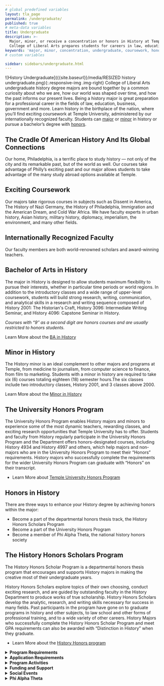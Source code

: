 ```yaml
---
# global predefined variables
layout: tla_page
permalink: /undergraduate/
published: true
# meta-data variables
title: Undergraduate
description: >-
  Major, minor, or receive a concentration or honors in History at Temple University. Coursework in the
  College of Liberal Arts prepares students for careers in law, education, business, government, and more.
keywords: 'major, minor, concentration, undergraduate, coursework, honors, funding, alpha theta'
# custom variables

sidebar: sidebars/undergraduate.html
---
```

![History Undergraduate]({{site.baseurl}}/media/RESIZED history undergraduate.png){:.responsive-img .img-right}
College of Liberal Arts undergraduate history degree majors are bound together by a common curiosity about who we are, how our world was shaped over time, and how the past informs our present lives. Being a history major is great preparation for a professional career in the fields of law, education, business, government and more. Learn history in the birthplace of the nation, where you’ll find exciting coursework at Temple University, administered by our internationally recognized faculty. Students can [major](#bachelor-of-arts-in-history) or [minor](#minor-in-history) in history or pursue a bachelor’s degree with [honors](#honors-in-history).

## The Cradle Of American History And Its Global Connections
Our home, Philadelphia, is a terrific place to study history — not only of the city and its remarkable past, but of the world as well. Our courses take advantage of Philly’s exciting past and our major allows students to take advantage of the many study abroad options available at Temple.

## Exciting Coursework
Our majors take rigorous courses in subjects such as Dissent in America, The History of Nazi Germany, the History of Philadelphia, Immigration and the American Dream, and Cold War Africa. We have faculty experts in urban history, Asian history, military history, diplomacy, imperialism, the environment, and many other fields.

## Internationally Recognized Faculty
Our faculty members are both world-renowned scholars and award-winning teachers.

## Bachelor of Arts in History
The major in History is designed to allow students maximum flexibility to pursue their interests, whether in particular time periods or world regions. In addition to the introductory classes and a wide range of upper-level coursework, students will build strong research, writing, communication, and analytical skills in a research and writing sequence composed of History 2001: The Historian's Craft, History 3096: Intermediate Writing Seminar, and History 4096: Capstone Seminar in History. 

_Courses with “9″ as a second digit are honors courses and are usually restricted to honors students._

Learn More about the [BA in History](http://bulletin.temple.edu/undergraduate/liberal-arts/history/ba-history/)

## Minor in History
The History minor is an ideal complement to other majors and programs at Temple, from medicine to journalism, from computer science to finance, from film to marketing. Students with a minor in history are required to take six (6) courses totaling eighteen (18) semester hours.The six classes include two introductory classes, History 2001, and 3 classes above 2000.

Learn More about the [Minor in History](http://bulletin.temple.edu/undergraduate/liberal-arts/history/minor-history/)

## The University Honors Program
The University Honors Program enables History majors and minors to experience some of the most dynamic teachers, rewarding classes, and exciting research opportunities that Temple University has to offer.  Students and faculty from History regularly participate in the University Honors Program and the Department offers honors-designated courses, including History 4934 and History 4997 and others, which help majors and non-majors who are in the University Honors Program to meet their “Honors” requirements. History majors who successfully complete the requirements for the wider University Honors Program can graduate with “Honors” on their transcript. 

- Learn More about [Temple University Honors Program](https://honors.temple.edu/)

## Honors in History
There are three ways to enhance your History degree by achieving honors within the major:

- Become a part of the departmental honors thesis track, the History Honors Scholars Program
- Become a part of the University Honors Program
- Become a member of Phi Alpha Theta, the national history honors society

## The History Honors Scholars Program
The History Honors Scholar Program is a departmental honors thesis program that encourages and supports History majors in making the creative most of their undergraduate years.

History Honors Scholars explore topics of their own choosing, conduct exciting research, and are guided by outstanding faculty in the History Department to produce works of true scholarship. History Honors  Scholars develop the analytic, research, and writing skills necessary for success in many fields. Past participants in the program have gone on to graduate programs in history and other subjects, to law school and other forms of professional training, and to a wide variety of other careers.  History Majors who successfully complete the History Honors Scholar Program and meet GPA requirements can also be awarded with “Distinction in History” when they graduate.

- Learn More about the [History Honors program](http://bulletin.temple.edu/undergraduate/liberal-arts/history/ba-history/)

<details>
  <summary><strong>Program Requirements</strong></summary>
<blockquote>  
  <p>  
  The heart of the History Honors Scholar Program is the thesis, which gives students an opportunity to undertake in-depth historical 
  research and writing on a topic of their own choosing. In doing this, they are mentored by faculty in the History Department and part 
  of a cohort of other engaged and talented students undertaking their own research projects. The final version of the thesis will be
  required to be between 7000 and 10000 words, not including notes and bibliography. This is approximately the length of articles
  published in academic history journals. Students will also present on their work.
  </p>
</blockquote>
  
  <blockquote>  
    <p>  
   The program runs on an annual basis and participants take two, three-credit courses during a single academic year. In the Fall 
   semester, students take History 4934 “Honors Historiography and Research Methods.” In this course, students develop their thesis 
   topics and work on researching them in primary and secondary sources. In the Spring semester, students take History 4997 “Honors 
   Thesis Seminar”. In this course, students complete their research and write, revise, and present their final thesis. Both of these
   courses are required for program participants and there are no substitutions possible. Completing History 4997 and the honors thesis 
   fulfills the “Capstone” writing requirement for History Majors. History majors need to separately fulfill the “Intermediate” writing 
   requirement for major, typically before they participate in the History Honors Scholar Program.
  </p>
 </blockquote>
    
  <blockquote>  
    <p>  
    Students who are double majors (including those in the Secondary Education/Social Studies and History joint degree program), 
    students with minors, transfer students, students studying abroad, and other types of students have all participated in the History 
    Honors Scholar Program in recent years. Interested students in such situations are encouraged to contact the program director as 
    early as possible to discuss how they might fit the thesis program into their academic plans. 
  </p>
 </blockquote>
 
  <blockquote>  
    <p>  
  The History Honors Scholar Program is a departmental honors program. It is separate from the University Honors program.  History  
  majors interested in the History Honors Scholar program are not required to be part of the University Honors program, but they can be 
  and the two programs are complimentary. Every year, the History Honors Scholars program includes some students who are in the 
  University Honors program and some who are not.
  </p>
 </blockquote>
</details>

<details>
  <summary><strong>Application Requirements</strong></summary>
<blockquote>  
  <p>  
  Writing an honors thesis is a challenging and rewarding endeavor.  Applicants for the History Honors Scholar Program should normally   
  have an overall GPA of 3.4 or higher and a GPA of 3.4 or higher within history courses. Most students who participate in the program 
  do so in their “junior” (60 or more credits earned) or “senior” (90 or more credits earned) years.
  </p>
</blockquote>
  
  <blockquote>  
    <p>  
    Admission to the program requires the recommendation of a faculty member in History and is at the discretion of the History 
    Department. 
  </p>
 </blockquote>
 
  <blockquote>  
    <p>  
    For more information or to apply to the History Honors Scholar Program contact the program director <a href="mailto:tglasson@temple.edu">Associate Professor, Travis Glasson.</a>
  </p>
 </blockquote>
</details>

<details>
  <summary><strong>Program Activities</strong></summary>
<blockquote>  
  <p>  
  Graduating students in the Honors Program participate in an Honors Symposium in the late spring of their graduating year. At the    
  symposium students will present a ten-minute long synopsis of their Honors Thesis to the community of History Majors and faculty. The 
  presentations describe their thesis journey: how they formulated their thesis problem, what kinds of sources they used to investigate 
  their problem, and their reflections on their arguments and findings.
  </p>
 </blockquote>
</details>

<details>
  <summary><strong>Funding and Support</strong></summary>
<blockquote>  
  <p>  
  Honors Students can apply for financial support to cover research related activities, such as visits to archives, travel to present 
  scholarly papers etc., up to $2,000 through the <a href="http://www.temple.edu/vpus/opportunities/">Undergraduate Research Incentive Fund.</a>
There are also funds available in the Diamond Research Scholars program.</a> Honors students are also encouraged to submit their completed thesis to the <a href="http://guides.temple.edu/libraryprize">Library Prize for Undergraduate Research.</a>
  </p>
 </blockquote>
</details>

<details>
  <summary><strong>Social Events</strong></summary>
<blockquote>  
  <p>  
  The History Department will host an HONORS box lunch at the opening of each semester to encourage the growth of a vibrant community of 
  undergraduate scholars.
  </p>
 </blockquote>
</details>

<details>
  <summary><strong>Phi Alpha Theta</strong></summary>
<blockquote>  
  <p>  
  Phi Alpha Theta is a national History Honors Society that is open to both history majors and non-majors who have completed more than 
  12 credits in history and achieved a history GPA of 3.25 and a cumulative GPA of 3.1. To join Phi Alpha Theta you do not need to 
  participate in the History Honors Scholars Program or the University Honors Program. For more information, contact the Phi Alpha Theta   adviser <a href="mailto:mrickett@temple.edu">Associate Professor , Monica Ricketts.</a>
  </p>
 </blockquote>
</details>

